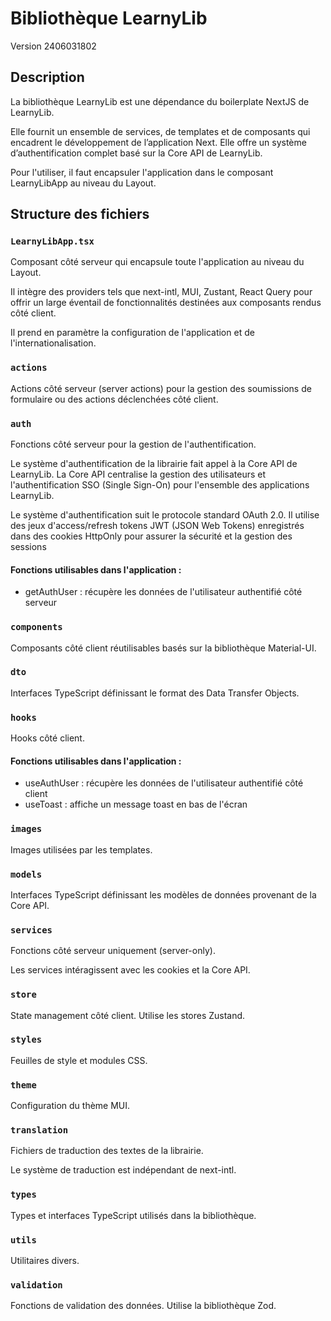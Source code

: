 # Bibliothèque LearnyLib

Version 2406031802

## Description

La bibliothèque LearnyLib est une dépendance du boilerplate NextJS de LearnyLib.

Elle fournit un ensemble de services, de templates et de composants qui encadrent le développement de l’application Next. Elle offre un système d’authentification complet basé sur la Core API de LearnyLib.

Pour l'utiliser, il faut encapsuler l'application dans le composant LearnyLibApp au niveau du Layout.

## Structure des fichiers

### `LearnyLibApp.tsx`

Composant côté serveur qui encapsule toute l'application au niveau du Layout.

Il intègre des providers tels que next-intl, MUI, Zustant, React Query pour offrir un large éventail de fonctionnalités destinées aux composants rendus côté client.

Il prend en paramètre la configuration de l'application et de l'internationalisation.

### `actions`

Actions côté serveur (server actions) pour la gestion des soumissions de formulaire ou des actions déclenchées côté client.

### `auth`

Fonctions côté serveur pour la gestion de l'authentification.

Le système d'authentification de la librairie fait appel à la Core API de LearnyLib. La Core API centralise la gestion des utilisateurs et l'authentification SSO (Single Sign-On) pour l'ensemble des applications LearnyLib.

Le système d'authentification suit le protocole standard OAuth 2.0. Il utilise des jeux d'access/refresh tokens JWT (JSON Web Tokens) enregistrés dans des cookies HttpOnly pour assurer la sécurité et la gestion des sessions

#### Fonctions utilisables dans l'application :

- getAuthUser : récupère les données de l'utilisateur authentifié côté serveur

### `components`

Composants côté client réutilisables basés sur la bibliothèque Material-UI.

### `dto`

Interfaces TypeScript définissant le format des Data Transfer Objects.

### `hooks`

Hooks côté client.

#### Fonctions utilisables dans l'application :

- useAuthUser : récupère les données de l'utilisateur authentifié côté client
- useToast : affiche un message toast en bas de l'écran

### `images`

Images utilisées par les templates.

### `models`

Interfaces TypeScript définissant les modèles de données provenant de la Core API.

### `services`

Fonctions côté serveur uniquement (server-only).

Les services intéragissent avec les cookies et la Core API.

### `store`

State management côté client. Utilise les stores Zustand.

### `styles`

Feuilles de style et modules CSS.

### `theme`

Configuration du thème MUI.

### `translation`

Fichiers de traduction des textes de la librairie.

Le système de traduction est indépendant de next-intl.

### `types`

Types et interfaces TypeScript utilisés dans la bibliothèque.

### `utils`

Utilitaires divers.

### `validation`

Fonctions de validation des données. Utilise la bibliothèque Zod.
